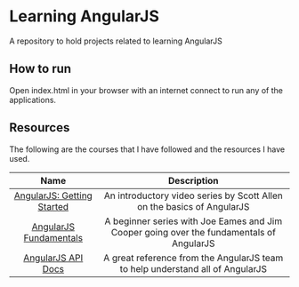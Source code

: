 # Learning AngularJS
A repository to hold projects related to learning AngularJS

## How to run
Open index.html in your browser with an internet connect to run any of the applications.

## Resources
The following are the courses that I have followed and the resources I have used.

| Name | Description |
| :--: | :--: |
| [AngularJS: Getting Started](https://app.pluralsight.com/library/courses/angularjs-get-started) | An introductory video series by Scott Allen on the basics of AngularJS |
| [AngularJS Fundamentals](https://app.pluralsight.com/library/courses/angularjs-fundamentals) | A beginner series with Joe Eames and Jim Cooper going over the fundamentals of AngularJS |
| [AngularJS API Docs](https://docs.angularjs.org/api) | A great reference from the AngularJS team to help understand all of AngularJS |
